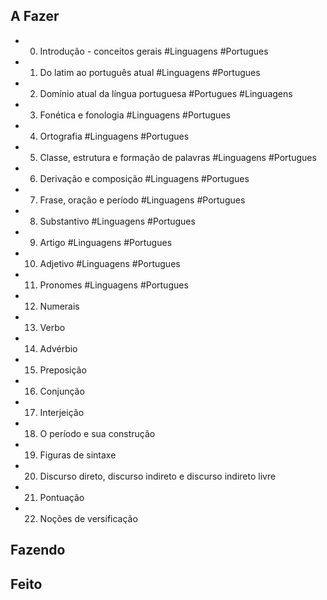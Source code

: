 ## A Fazer
- 00. Introdução - conceitos gerais #Linguagens #Portugues  
- 01. Do latim ao português atual #Linguagens #Portugues  
- 02. Domínio atual da língua portuguesa #Portugues #Linguagens  
- 03. Fonética e fonologia #Linguagens #Portugues  
- 04. Ortografia #Linguagens #Portugues  
- 05. Classe, estrutura e formação de palavras #Linguagens #Portugues  
- 06. Derivação e composição #Linguagens #Portugues  
- 07. Frase, oração e período #Linguagens #Portugues  
- 08. Substantivo #Linguagens #Portugues  
- 09. Artigo #Linguagens #Portugues  
- 10. Adjetivo #Linguagens #Portugues  
- 11. Pronomes #Linguagens #Portugues  
- 12. Numerais  
- 13. Verbo  
- 14. Advérbio  
- 15. Preposição  
- 16. Conjunção  
- 17. Interjeição  
- 18. O período e sua construção  
- 19. Figuras de sintaxe  
- 20. Discurso direto, discurso indireto e discurso indireto livre  
- 21. Pontuação  
- 22. Noções de versificação  

## Fazendo

## Feito